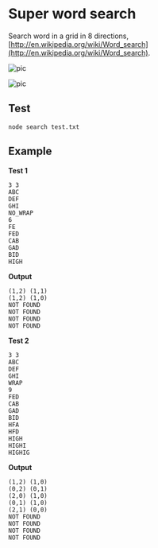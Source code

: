 Super word search
=================

Search word in a grid in 8 directions, [http://en.wikipedia.org/wiki/Word_search](http://en.wikipedia.org/wiki/Word_search).

![pic](http://upload.wikimedia.org/wikipedia/commons/thumb/f/fa/Wordsearch.svg/632px-Wordsearch.svg.png)

![pic](http://www.spacemonsters.co.uk/wp-content/uploads/2011/04/wp-sprite-directions.png)

## Test

	node search test.txt


## Example

**Test 1**

	3 3
	ABC
	DEF
	GHI
	NO_WRAP
	6
	FE
	FED
	CAB
	GAD
	BID
	HIGH


**Output**

	(1,2) (1,1)
	(1,2) (1,0)
	NOT FOUND
	NOT FOUND
	NOT FOUND
	NOT FOUND


**Test 2**

	3 3 
	ABC 
	DEF 
	GHI 
	WRAP 
	9
	FED 
	CAB 
	GAD 
	BID 
	HFA
	HFD
	HIGH
	HIGHI
	HIGHIG


**Output**

	(1,2) (1,0)
	(0,2) (0,1)
	(2,0) (1,0)
	(0,1) (1,0)
	(2,1) (0,0)
	NOT FOUND
	NOT FOUND
	NOT FOUND
	NOT FOUND

